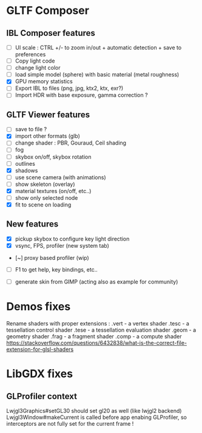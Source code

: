 
# GLTF Composer

## IBL Composer features

* [ ] UI scale : CTRL +/- to zoom in/out + automatic detection + save to preferences
* [ ] Copy light code
* [ ] change light color
* [ ] load simple model (sphere) with basic material (metal roughness)
* [x] GPU memory statistics
* [ ] Export IBL to files (png, jpg, ktx2, ktx, exr?)
* [ ] Import HDR with base exposure, gamma correction ?

## GLTF Viewer features

* [ ] save to file ?
* [x] import other formats (glb)
* [ ] change shader : PBR, Gouraud, Ceil shading
* [ ] fog
* [ ] skybox on/off, skybox rotation
* [ ] outlines
* [x] shadows
* [ ] use scene camera (with animations)
* [ ] show skeleton (overlay)
* [x] material textures (on/off, etc..)
* [ ] show only selected node
* [x] fit to scene on loading

## New features

* [x] pickup skybox to configure key light direction
* [x] vsync, FPS, profiler (new system tab)
* [~] proxy based profiler (wip)
* [ ] F1 to get help, key bindings, etc..
* [ ] generate skin from GIMP (acting also as example for community)


# Demos fixes

Rename shaders with proper extensions :
.vert - a vertex shader
.tesc - a tessellation control shader
.tese - a tessellation evaluation shader
.geom - a geometry shader
.frag - a fragment shader
.comp - a compute shader
https://stackoverflow.com/questions/6432838/what-is-the-correct-file-extension-for-glsl-shaders


# LibGDX fixes

## GLProfiler context

Lwjgl3Graphics#setGL30 should set gl20 as well (like lwjgl2 backend)
Lwjgl3Window#makeCurrent is called before app enabing GLProfiler, so interceptors are not fully set
for the current frame !
